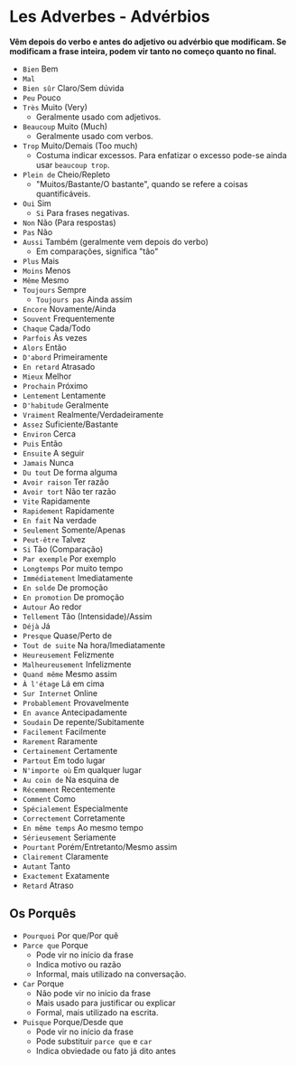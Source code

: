 # Les Adverbes - Advérbios

**Vêm depois do verbo e antes do adjetivo ou advérbio que modificam. Se modificam a frase inteira, podem vir tanto no começo quanto no final.**

-   `Bien` Bem
-   `Mal`
-   `Bien sûr` Claro/Sem dúvida
-   `Peu` Pouco
-   `Très` Muito (Very)
    -   Geralmente usado com adjetivos.
-   `Beaucoup` Muito (Much)
    -   Geralmente usado com verbos.
-   `Trop` Muito/Demais (Too much)
    -   Costuma indicar excessos. Para enfatizar o excesso pode-se ainda usar `beaucoup trop`.
-   `Plein de` Cheio/Repleto
    -   "Muitos/Bastante/O bastante", quando se refere a coisas quantificáveis.
-   `Oui` Sim
    -   `Si` Para frases negativas.
-   `Non` Não (Para respostas)
-   `Pas` Não
-   `Aussi` Também (geralmente vem depois do verbo)
    -   Em comparações, significa "tão"
-   `Plus` Mais
-   `Moins` Menos
-   `Même` Mesmo
-   `Toujours` Sempre
    -   `Toujours pas` Ainda assim
-   `Encore` Novamente/Ainda
-   `Souvent` Frequentemente
-   `Chaque` Cada/Todo
-   `Parfois` Às vezes
-   `Alors` Então
-   `D'abord` Primeiramente
-   `En retard` Atrasado
-   `Mieux` Melhor
-   `Prochain` Próximo
-   `Lentement` Lentamente
-   `D'habitude` Geralmente
-   `Vraiment` Realmente/Verdadeiramente
-   `Assez` Suficiente/Bastante
-   `Environ` Cerca
-   `Puis` Então
-   `Ensuite` A seguir
-   `Jamais` Nunca
-   `Du tout` De forma alguma
-   `Avoir raison` Ter razão
-   `Avoir tort` Não ter razão
-   `Vite` Rapidamente
-   `Rapidement` Rapidamente
-   `En fait` Na verdade
-   `Seulement` Somente/Apenas
-   `Peut-être` Talvez
-   `Si` Tão (Comparação)
-   `Par exemple` Por exemplo
-   `Longtemps` Por muito tempo
-   `Immédiatement` Imediatamente
-   `En solde` De promoção
-   `En promotion` De promoção
-   `Autour` Ao redor
-   `Tellement` Tão (Intensidade)/Assim
-   `Déjà` Já
-   `Presque` Quase/Perto de
-   `Tout de suite` Na hora/Imediatamente
-   `Heureusement` Felizmente
-   `Malheureusement` Infelizmente
-   `Quand même` Mesmo assim
-   `À l'étage` Lá em cima
-   `Sur Internet` Online
-   `Probablement` Provavelmente
-   `En avance` Antecipadamente
-   `Soudain` De repente/Subitamente
-   `Facilement` Facilmente
-   `Rarement` Raramente
-   `Certainement` Certamente
-   `Partout` Em todo lugar
-   `N'importe où` Em qualquer lugar
-   `Au coin de` Na esquina de
-   `Récemment` Recentemente
-   `Comment` Como
-   `Spécialement` Especialmente
-   `Correctement` Corretamente
-   `En même temps` Ao mesmo tempo
-   `Sérieusement` Seriamente
-   `Pourtant` Porém/Entretanto/Mesmo assim
-   `Clairement` Claramente
-   `Autant` Tanto
-   `Exactement` Exatamente
-   `Retard` Atraso

## Os Porquês

-   `Pourquoi` Por que/Por quê
-   `Parce que` Porque
    -   Pode vir no início da frase
    -   Indica motivo ou razão
    -   Informal, mais utilizado na conversação.
-   `Car` Porque
    -   Não pode vir no início da frase
    -   Mais usado para justificar ou explicar
    -   Formal, mais utilizado na escrita.
-   `Puisque` Porque/Desde que
    -   Pode vir no início da frase
    -   Pode substituir `parce que` e `car`
    -   Indica obviedade ou fato já dito antes
